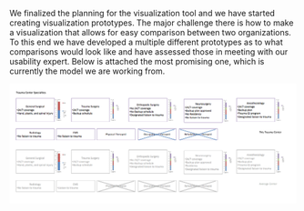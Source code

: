 We finalized the planning for the visualization tool and we have started creating visualization prototypes.  The major challenge there is how to make a visualization that allows for easy comparison between two organizations.  To this end we have developed a multiple different prototypes as to what comparisons would look like and have assessed those in meeting with our usability expert. Below is attached the most promising one, which is currently the model we are working from.

![Visualization Example](https://github.com/cafe-trauma/documentation/raw/master/visualization/visualization2017.png)
